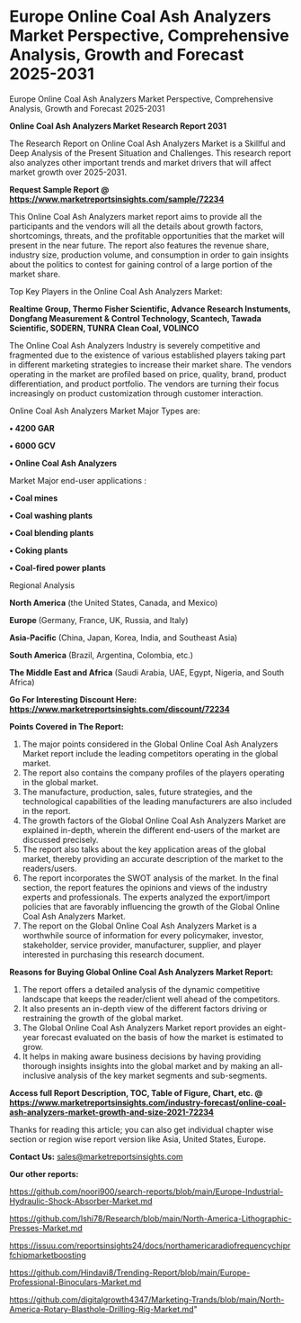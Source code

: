 # Europe Online Coal Ash Analyzers Market Perspective, Comprehensive Analysis, Growth and Forecast 2025-2031
Europe Online Coal Ash Analyzers Market Perspective, Comprehensive Analysis, Growth and Forecast 2025-2031

<strong>Online Coal Ash Analyzers Market Research Report 2031</strong>

The Research Report on Online Coal Ash Analyzers Market is a Skillful and Deep Analysis of the Present Situation and Challenges. This research report also analyzes other important trends and market drivers that will affect market growth over 2025-2031.

<strong>Request Sample Report @ <a href=https://www.marketreportsinsights.com/sample/72234>https://www.marketreportsinsights.com/sample/72234</a></strong>

This Online Coal Ash Analyzers market report aims to provide all the participants and the vendors will all the details about growth factors, shortcomings, threats, and the profitable opportunities that the market will present in the near future. The report also features the revenue share, industry size, production volume, and consumption in order to gain insights about the politics to contest for gaining control of a large portion of the market share.

Top Key Players in the Online Coal Ash Analyzers Market:

<strong>Realtime Group, Thermo Fisher Scientific, Advance Research Instuments, Dongfang Measurement & Control Technology, Scantech, Tawada Scientific, SODERN, TUNRA Clean Coal, VOLINCO</strong>

The Online Coal Ash Analyzers Industry is severely competitive and fragmented due to the existence of various established players taking part in different marketing strategies to increase their market share. The vendors operating in the market are profiled based on price, quality, brand, product differentiation, and product portfolio. The vendors are turning their focus increasingly on product customization through customer interaction.

Online Coal Ash Analyzers Market Major Types are:

<strong>• 4200 GAR

• 6000 GCV

• Online Coal Ash Analyzers</strong>

Market Major end-user applications :

<strong>• Coal mines

• Coal washing plants

• Coal blending plants

• Coking plants

• Coal-fired power plants</strong>

Regional Analysis

</u><strong><b>North America</b></strong> (the United States, Canada, and Mexico)

<strong><b>Europe </b></strong>(Germany, France, UK, Russia, and Italy)

<strong><b>Asia-Pacific</b></strong> (China, Japan, Korea, India, and Southeast Asia)

<strong><b>South America</b></strong> (Brazil, Argentina, Colombia, etc.)

<strong><b>The Middle East and Africa</b></strong> (Saudi Arabia, UAE, Egypt, Nigeria, and South Africa)

<strong>Go For Interesting Discount Here: <a href=https://www.marketreportsinsights.com/discount/72234>https://www.marketreportsinsights.com/discount/72234</a></strong>

<strong>Points Covered in The Report:</strong>
<ol>
  <li>The major points considered in the Global Online Coal Ash Analyzers Market report include the leading competitors operating in the global market.</li>
  <li>The report also contains the company profiles of the players operating in the global market.</li>
  <li>The manufacture, production, sales, future strategies, and the technological capabilities of the leading manufacturers are also included in the report.</li>
  <li>The growth factors of the Global Online Coal Ash Analyzers Market are explained in-depth, wherein the different end-users of the market are discussed precisely.</li>
  <li>The report also talks about the key application areas of the global market, thereby providing an accurate description of the market to the readers/users.</li>
  <li>The report incorporates the SWOT analysis of the market. In the final section, the report features the opinions and views of the industry experts and professionals. The experts analyzed the export/import policies that are favorably influencing the growth of the Global Online Coal Ash Analyzers Market.</li>
  <li>The report on the Global Online Coal Ash Analyzers Market is a worthwhile source of information for every policymaker, investor, stakeholder, service provider, manufacturer, supplier, and player interested in purchasing this research document.</li>
</ol>
<strong>Reasons for Buying Global Online Coal Ash Analyzers Market Report:</strong>

<ol>
  <li>The report offers a detailed analysis of the dynamic competitive landscape that keeps the reader/client well ahead of the competitors.</li>
  <li>It also presents an in-depth view of the different factors driving or restraining the growth of the global market.</li>
  <li>The Global Online Coal Ash Analyzers Market report provides an eight-year forecast evaluated on the basis of how the market is estimated to grow.</li>
  <li>It helps in making aware business decisions by having providing thorough insights insights into the global market and by making an all-inclusive analysis of the key market segments and sub-segments.</li>
</ol>
<strong>Access full Report Description, TOC, Table of Figure, Chart, etc. @ <a href=https://www.marketreportsinsights.com/industry-forecast/online-coal-ash-analyzers-market-growth-and-size-2021-72234>https://www.marketreportsinsights.com/industry-forecast/online-coal-ash-analyzers-market-growth-and-size-2021-72234</a></strong>


Thanks for reading this article; you can also get individual chapter wise section or region wise report version like Asia, United States, Europe.

<strong>Contact Us:</strong>
sales@marketreportsinsights.com

<strong>Our other reports:</strong>

<a href=https://github.com/noori900/search-reports/blob/main/Europe-Industrial-Hydraulic-Shock-Absorber-Market.md>https://github.com/noori900/search-reports/blob/main/Europe-Industrial-Hydraulic-Shock-Absorber-Market.md</a>

<a href=https://github.com/Ishi78/Research/blob/main/North-America-Lithographic-Presses-Market.md>https://github.com/Ishi78/Research/blob/main/North-America-Lithographic-Presses-Market.md</a>

<a href=https://issuu.com/reportsinsights24/docs/northamericaradiofrequencychiprfchipmarketboosting>https://issuu.com/reportsinsights24/docs/northamericaradiofrequencychiprfchipmarketboosting</a>

<a href=https://github.com/Hindavi8/Trending-Report/blob/main/Europe-Professional-Binoculars-Market.md>https://github.com/Hindavi8/Trending-Report/blob/main/Europe-Professional-Binoculars-Market.md</a>

<a href=https://github.com/digitalgrowth4347/Marketing-Trands/blob/main/North-America-Rotary-Blasthole-Drilling-Rig-Market.md>https://github.com/digitalgrowth4347/Marketing-Trands/blob/main/North-America-Rotary-Blasthole-Drilling-Rig-Market.md</a>"
